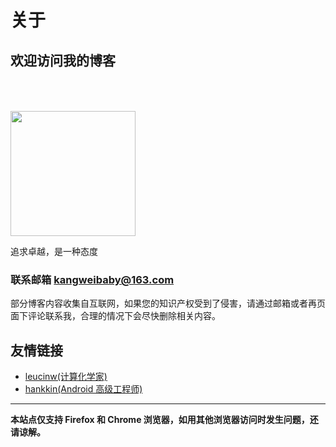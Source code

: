 # 关于

## 欢迎访问我的博客

[annotation]: <id> (a671d7a3-0cc4-431d-bcd2-1448e573fa5b)
[annotation]: <status> (static)
[annotation]: <comments> (true)

<img class="ui centered image circular" style="width: 200px; height: 200px; margin-top: 50px;" 
 src="/static/images/favicon.jpg">
<div class="ui centered header">追求卓越，是一种态度</div>

### 联系邮箱 **<kangweibaby@163.com>**

部分博客内容收集自互联网，如果您的知识产权受到了侵害，请通过邮箱或者再页面下评论联系我，合理的情况下会尽快删除相关内容。

## 友情链接

- [leucinw(计算化学家)](https://leucinw.github.io/home/)
- [hankkin(Android 高级工程师)](http://hankkin.club/)

---

**本站点仅支持 Firefox 和 Chrome 浏览器，如用其他浏览器访问时发生问题，还请谅解。**
